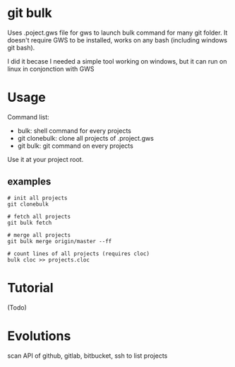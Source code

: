 git bulk
========

Uses .poject.gws file for gws to launch bulk command for many git folder. 
It doesn't require GWS to be installed, works on any bash (including windows git bash).

I did it becase I needed a simple tool working on windows, but it can run on linux in conjonction with GWS

Usage
=====
Command list: 
 - bulk: shell command for every projects 
 - git clonebulk: clone all projects of .project.gws
 - git bulk: git command on every projects 

Use it at your project root.


examples
--------

    # init all projects
    git clonebulk

    # fetch all projects
    git bulk fetch

    # merge all projects 
    git bulk merge origin/master --ff

    # count lines of all projects (requires cloc)
    bulk cloc >> projects.cloc

Tutorial
========
(Todo)

Evolutions
==========
scan API of github, gitlab, bitbucket, ssh to list projects


